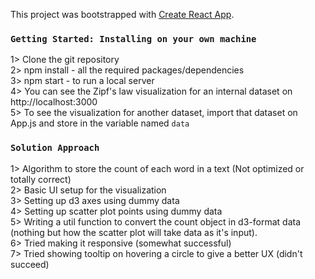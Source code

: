 This project was bootstrapped with [Create React App](https://github.com/facebook/create-react-app).

### `Getting Started: Installing on your own machine`

1> Clone the git repository <br>
2> npm install - all the required packages/dependencies <br>
3> npm start - to run a local server <br>
4> You can see the Zipf's law visualization for an internal dataset on http://localhost:3000 <br>
5> To see the visualization for another dataset, import that dataset on App.js and store in the variable named `data` <br >

### `Solution Approach`

1> Algorithm to store the count of each word in a text (Not optimized or totally correct) <br>
2> Basic UI setup for the visualization <br>
3> Setting up d3 axes using dummy data <br>
4> Setting up scatter plot points using dummy data <br>
5> Writing a util function to convert the count object in d3-format data (nothing but how the scatter plot will take data as it's input). <br>
6> Tried making it responsive (somewhat successful) <br>
7> Tried showing tooltip on hovering a circle to give a better UX (didn't succeed) <br>
